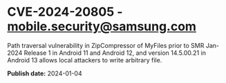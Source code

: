 # CVE-2024-20805 - mobile.security@samsung.com

Path traversal vulnerability in ZipCompressor of MyFiles prior to SMR Jan-2024 Release 1 in Android 11 and Android 12, and version 14.5.00.21 in Android 13 allows local attackers to write arbitrary file.

**Publish date:** 2024-01-04
